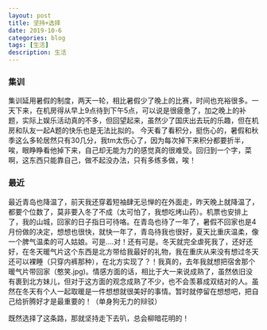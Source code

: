 ```yaml
---
layout: post
title: 坚持+选择
date: 2019-10-6
categories: blog
tags: [生活]
description: 生活
---
```




### 集训

  集训延用暑假的制度，两天一轮，相比暑假少了晚上的比赛，时间也充裕很多。一天下来，在机房得从早上9点待到下午5点，可以说是很疲惫了，加之晚上的补题，实际上娱乐活动真的不多，但回望起来，虽然少了国庆出去玩的乐趣，但在机房和队友一起A题的快乐也是无法比拟的。
  今天看了看积分，挺伤心的，暑假和秋季这么多轮居然只有30几分，我tm太伤心了，因为每次掉下来积分都要折半，唉，眼睁睁看他掉下来，自己却无能为力的感觉真的很难受。回归到一个字，菜啊，这东西只能靠自己，做不起没办法，只有多练多做，唉！

### 最近

  最近青岛也降温了，前天我还穿着短袖肆无忌惮的在外面走，昨天晚上就降温了，都要个位数了，莫非要入冬了不成（太可怕了，我想吃烤山药）。机票也安排上了，我的山城，回家的日子指日可待咯。在青岛也待了一年了，暑假不回家也是4月份做的决定，想想也很快，就快一年了，青岛待我也很好，夏天比重庆温柔，像一个脾气温柔的可人姑娘。可是....对！还有可是。冬天就完全虐死我了，还好还好，在冬天暖气片这个东西是北方带给我最好的礼物，我在重庆从来没有想过冬天还可以裸睡（只穿内裤那种），在北方实现了？！我真的，去年我就想把宿舍那个暖气片带回家（憨笑.jpg)。情感方面的话，相比于大一来说成熟了，虽然依旧没有裹到北方妹儿，但对于这方面的观念成熟了不少，也不会羡慕成双结对的人。虽然在冬天有个人一起取暖是一件想想就很美好的事情。暂时就停留在想想吧，把自己给折腾好才是最重要的！（单身狗无力的辩驳）

  既然选择了这条路，那就坚持走下去叭，总会柳暗花明的！












